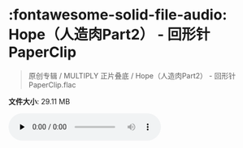 # :fontawesome-solid-file-audio: Hope（人造肉Part2） - 回形针PaperClip

> 原创专辑 / MULTIPLY 正片叠底 / Hope（人造肉Part2） - 回形针PaperClip.flac

**文件大小**: 29.11 MB

<audio preload="none" controls><source src="https://file.hsyhx.top/原创专辑/MULTIPLY_正片叠底/Hope（人造肉Part2） - 回形针PaperClip.flac" type="audio/mpeg">您的浏览器不支持此音频格式</audio>